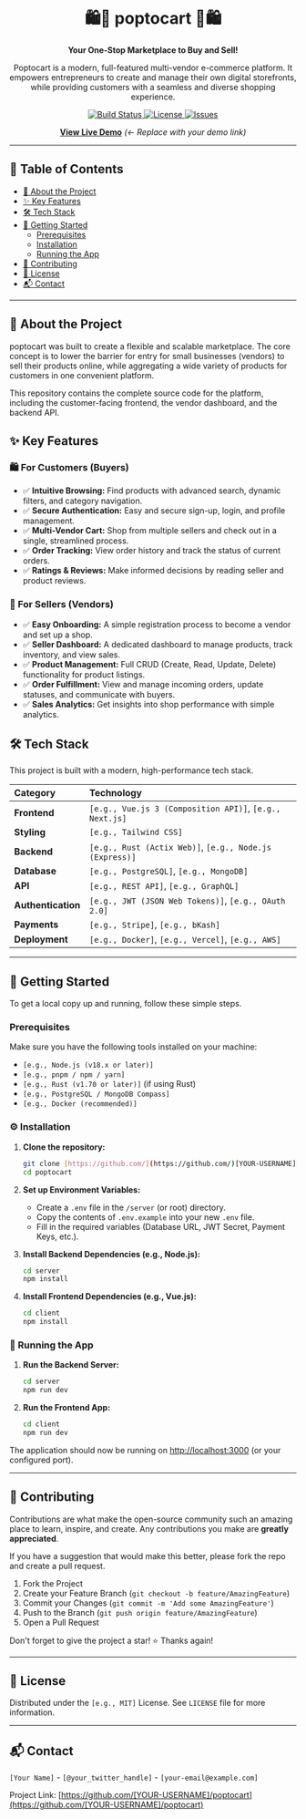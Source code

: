 <div align="center">

# 🛍️🛒 poptocart 🛒🛍️ 

**Your One-Stop Marketplace to Buy and Sell!**

Poptocart is a modern, full-featured multi-vendor e-commerce platform. It empowers entrepreneurs to create and manage their own digital storefronts, while providing customers with a seamless and diverse shopping experience.

<p>
  <a href="https://github.com/[YOUR-USERNAME]/poptocart/actions/workflows/ci.yml">
    <img src="https://img.shields.io/github/actions/workflow/status/[YOUR-USERNAME]/poptocart/ci.yml?style=for-the-badge&logo=githubactions&logoColor=white&label=Build" alt="Build Status">
  </a>
  <a href="https://github.com/[YOUR-USERNAME]/poptocart/blob/main/LICENSE">
    <img src="https://img.shields.io/github/license/[YOUR-USERNAME]/poptocart?style=for-the-badge&color=blue" alt="License">
  </a>
  <a href="https://github.com/[YOUR-USERNAME]/poptocart/issues">
    <img src="https://img.shields.io/github/issues/[YOUR-USERNAME]/poptocart?style=for-the-badge&color=brightgreen" alt="Issues">
  </a>
</p>

[**View Live Demo**](https://poptocart.com) <em>(<- Replace with your demo link)</em>

</div>

---

## 📍 Table of Contents

* [🚀 About the Project](#-about-the-project)
* [✨ Key Features](#-key-features)
* [🛠️ Tech Stack](#-tech-stack)
* [🏁 Getting Started](#-getting-started)
    * [Prerequisites](#prerequisites)
    * [Installation](#-installation)
    * [Running the App](#-running-the-app)
* [🤝 Contributing](#-contributing)
* [📜 License](#-license)
* [📬 Contact](#-contact)

---

## 🚀 About the Project

poptocart was built to create a flexible and scalable marketplace. The core concept is to lower the barrier for entry for small businesses (vendors) to sell their products online, while aggregating a wide variety of products for customers in one convenient platform.

This repository contains the complete source code for the platform, including the customer-facing frontend, the vendor dashboard, and the backend API.

## ✨ Key Features

### 🛍️ For Customers (Buyers)
* ✅ **Intuitive Browsing:** Find products with advanced search, dynamic filters, and category navigation.
* ✅ **Secure Authentication:** Easy and secure sign-up, login, and profile management.
* ✅ **Multi-Vendor Cart:** Shop from multiple sellers and check out in a single, streamlined process.
* ✅ **Order Tracking:** View order history and track the status of current orders.
* ✅ **Ratings & Reviews:** Make informed decisions by reading seller and product reviews.

### 🏪 For Sellers (Vendors)
* ✅ **Easy Onboarding:** A simple registration process to become a vendor and set up a shop.
* ✅ **Seller Dashboard:** A dedicated dashboard to manage products, track inventory, and view sales.
* ✅ **Product Management:** Full
    CRUD (Create, Read, Update, Delete) functionality for product listings.
* ✅ **Order Fulfillment:** View and manage incoming orders, update statuses, and communicate with buyers.
* ✅ **Sales Analytics:** Get insights into shop performance with simple analytics.

## 🛠️ Tech Stack

This project is built with a modern, high-performance tech stack.

| Category | Technology |
| :--- | :--- |
| **Frontend** | `[e.g., Vue.js 3 (Composition API)]`, `[e.g., Next.js]` |
| **Styling** | `[e.g., Tailwind CSS]` |
| **Backend** | `[e.g., Rust (Actix Web)]`, `[e.g., Node.js (Express)]` |
| **Database** | `[e.g., PostgreSQL]`, `[e.g., MongoDB]` |
| **API** | `[e.g., REST API]`, `[e.g., GraphQL]` |
| **Authentication** | `[e.g., JWT (JSON Web Tokens)]`, `[e.g., OAuth 2.0]` |
| **Payments** | `[e.g., Stripe]`, `[e.g., bKash]` |
| **Deployment** | `[e.g., Docker]`, `[e.g., Vercel]`, `[e.g., AWS]` |

---

## 🏁 Getting Started

To get a local copy up and running, follow these simple steps.

### Prerequisites

Make sure you have the following tools installed on your machine:
* `[e.g., Node.js (v18.x or later)]`
* `[e.g., pnpm / npm / yarn]`
* `[e.g., Rust (v1.70 or later)]` (if using Rust)
* `[e.g., PostgreSQL / MongoDB Compass]`
* `[e.g., Docker (recommended)]`

### ⚙️ Installation

1.  **Clone the repository:**
    ```sh
    git clone [https://github.com/](https://github.com/)[YOUR-USERNAME]/poptocart.git
    cd poptocart
    ```

2.  **Set up Environment Variables:**
    * Create a `.env` file in the `/server` (or root) directory.
    * Copy the contents of `.env.example` into your new `.env` file.
    * Fill in the required variables (Database URL, JWT Secret, Payment Keys, etc.).

3.  **Install Backend Dependencies (e.g., Node.js):**
    ```sh
    cd server
    npm install
    ```

4.  **Install Frontend Dependencies (e.g., Vue.js):**
    ```sh
    cd client
    npm install
    ```

### 🚀 Running the App

1.  **Run the Backend Server:**
    ```sh
    cd server
    npm run dev
    ```

2.  **Run the Frontend App:**
    ```sh
    cd client
    npm run dev
    ```

The application should now be running on [http://localhost:3000](http://localhost:3000) (or your configured port).

---

## 🤝 Contributing

Contributions are what make the open-source community such an amazing place to learn, inspire, and create. Any contributions you make are **greatly appreciated**.

If you have a suggestion that would make this better, please fork the repo and create a pull request.
1.  Fork the Project
2.  Create your Feature Branch (`git checkout -b feature/AmazingFeature`)
3.  Commit your Changes (`git commit -m 'Add some AmazingFeature'`)
4.  Push to the Branch (`git push origin feature/AmazingFeature`)
5.  Open a Pull Request

Don't forget to give the project a star! ⭐ Thanks again!

---

## 📜 License

Distributed under the `[e.g., MIT]` License. See `LICENSE` file for more information.

---

## 📬 Contact

`[Your Name]` - `[@your_twitter_handle]` - `[your-email@example.com]`

Project Link: [https://github.com/[YOUR-USERNAME]/poptocart](https://github.com/[YOUR-USERNAME]/poptocart)
